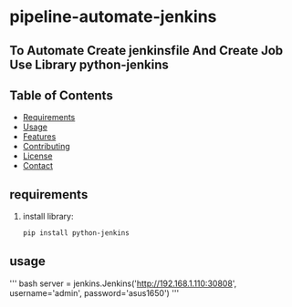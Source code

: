 # pipeline-automate-jenkins
## To Automate Create jenkinsfile And Create Job Use Library python-jenkins
## Table of Contents
- [Requirements](#requirements)
- [Usage](#usage)
- [Features](#features)
- [Contributing](#contributing)
- [License](#license)
- [Contact](#contact)
## requirements
1. install library:
    ```bash
    pip install python-jenkins
    ```
## usage
''' bash
server = jenkins.Jenkins('http://192.168.1.110:30808', username='admin', password='asus1650')
'''
